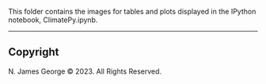 This folder contains the images for tables and plots displayed in the IPython notebook, ClimatePy.ipynb.

----

## Copyright

N. James George © 2023. All Rights Reserved.
